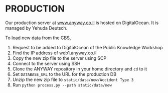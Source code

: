 # PRODUCTION

Our production server at www.anyway.co.il is hosted on DigitalOcean. It is managed by Yehuda Deutsch.

To load new data from the CBS,

1. Request to be added to DigitalOcean of the Public Knowledge Workshop
2. Find the IP address of web1.anyway.co.il
3. Copy the new zip file to the server using SCP
4. Connect to the server using SSH
5. Clone the ANYWAY repository in your home directory and `cd` to it
6. Set `DATABASE_URL` to the URL for the production DB
7. Unzip the new zip file to `static/data/new/Accident Type 3`
8. Run `python process.py --path static/data/new`

